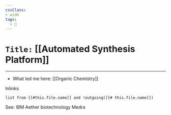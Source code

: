 ```yaml
---
cssClass:
- wide
tags:
  - 🧪
---
```


# `Title:` [[Automated Synthesis Platform]]
--- 

- What led me here: [[Organic Chemistry]]

Inlinks
```dataview 
list from [[#this.file.name]] and !outgoing([[# this.file.name]]) 
```

See:
IBM
Aether biotechnology
Medra
